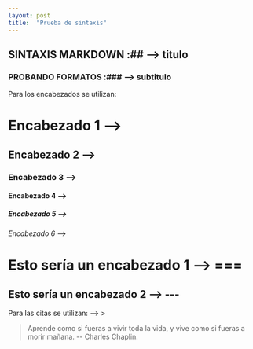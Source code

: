 ```yaml
---
layout: post
title:  "Prueba de sintaxis"
---
```


## SINTAXIS MARKDOWN :## --> titulo

### PROBANDO FORMATOS :### --> subtitulo

Para los encabezados se utilizan:

# Encabezado 1  --> #
## Encabezado 2 --> ##
### Encabezado 3 --> ###
#### Encabezado 4  --> ####
##### Encabezado 5  --> #####
###### Encabezado 6  --> ######

Esto sería un encabezado 1 --> ===
===
Esto sería un encabezado 2 --> ---
---

Para las citas se utilizan: --> >

> Aprende como si fueras a vivir toda la vida, y vive como si fueras a morir mañana. -- Charles Chaplin.


